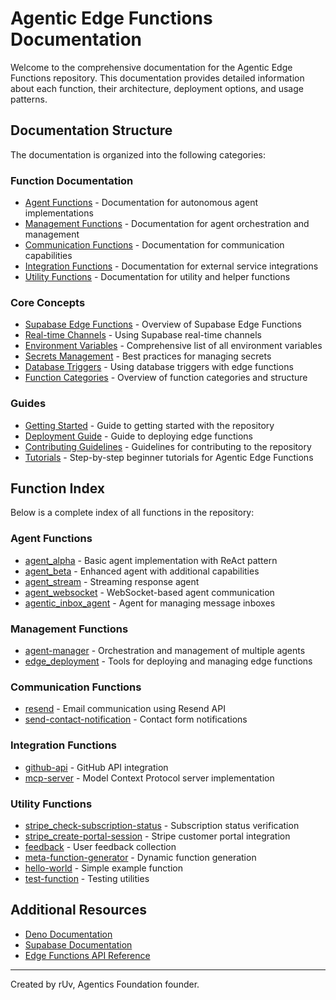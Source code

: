 # Agentic Edge Functions Documentation

Welcome to the comprehensive documentation for the Agentic Edge Functions repository. This documentation provides detailed information about each function, their architecture, deployment options, and usage patterns.

## Documentation Structure

The documentation is organized into the following categories:

### Function Documentation

- [Agent Functions](./agent_functions/) - Documentation for autonomous agent implementations
- [Management Functions](./management_functions/) - Documentation for agent orchestration and management
- [Communication Functions](./communication_functions/) - Documentation for communication capabilities
- [Integration Functions](./integration_functions/) - Documentation for external service integrations
- [Utility Functions](./utility_functions/) - Documentation for utility and helper functions

### Core Concepts

- [Supabase Edge Functions](./supabase_edge_functions.md) - Overview of Supabase Edge Functions
- [Real-time Channels](./realtime_channels.md) - Using Supabase real-time channels
- [Environment Variables](./environment_variables.md) - Comprehensive list of all environment variables
- [Secrets Management](./secrets_management.md) - Best practices for managing secrets
- [Database Triggers](./database_triggers.md) - Using database triggers with edge functions
- [Function Categories](./function_categories.md) - Overview of function categories and structure

### Guides

- [Getting Started](./getting_started.md) - Guide to getting started with the repository
- [Deployment Guide](./deployment.md) - Guide to deploying edge functions
- [Contributing Guidelines](./contributing.md) - Guidelines for contributing to the repository
- [Tutorials](./tutorials/README.md) - Step-by-step beginner tutorials for Agentic Edge Functions

## Function Index

Below is a complete index of all functions in the repository:

### Agent Functions
- [agent_alpha](./agent_functions/agent_alpha.md) - Basic agent implementation with ReAct pattern
- [agent_beta](./agent_functions/agent_beta.md) - Enhanced agent with additional capabilities
- [agent_stream](./agent_functions/agent_stream.md) - Streaming response agent
- [agent_websocket](./agent_functions/agent_websocket.md) - WebSocket-based agent communication
- [agentic_inbox_agent](./agent_functions/agentic_inbox_agent.md) - Agent for managing message inboxes

### Management Functions
- [agent-manager](./management_functions/agent-manager.md) - Orchestration and management of multiple agents
- [edge_deployment](./management_functions/edge_deployment.md) - Tools for deploying and managing edge functions

### Communication Functions
- [resend](./communication_functions/resend.md) - Email communication using Resend API
- [send-contact-notification](./communication_functions/send-contact-notification.md) - Contact form notifications

### Integration Functions
- [github-api](./integration_functions/github-api.md) - GitHub API integration
- [mcp-server](./integration_functions/mcp-server.md) - Model Context Protocol server implementation

### Utility Functions
- [stripe_check-subscription-status](./utility_functions/stripe/stripe_check-subscription-status.md) - Subscription status verification
- [stripe_create-portal-session](./utility_functions/stripe/stripe_create-portal-session.md) - Stripe customer portal integration
- [feedback](./utility_functions/feedback.md) - User feedback collection
- [meta-function-generator](./utility_functions/meta-function-generator.md) - Dynamic function generation
- [hello-world](./utility_functions/hello-world.md) - Simple example function
- [test-function](./utility_functions/test-function.md) - Testing utilities

## Additional Resources

- [Deno Documentation](https://deno.land/manual)
- [Supabase Documentation](https://supabase.io/docs)
- [Edge Functions API Reference](https://supabase.com/docs/reference/edge-functions)

---

Created by rUv, Agentics Foundation founder.